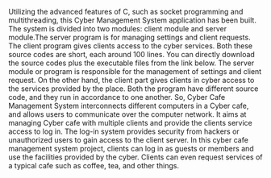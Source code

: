 Utilizing the advanced features of C, such as socket programming and multithreading, this Cyber Management System application has been built.
The system is divided into two modules: client module and server module.The server program is for managing settings and client requests. The client program 
gives clients access to the cyber services. Both these source codes are short, each around 100 lines.
You can directly download the source codes plus the executable files from the link below.
The server module or program is responsible for the management of settings and client request.
On the other hand, the client part gives clients in cyber access to the services provided by the place.
Both the program have different source code, and they run in accordance to one another.
So, Cyber Cafe Management System interconnects different computers in a Cyber cafe, and allows users to communicate over the computer network.
It aims at managing Cyber cafe with multiple clients and provide the clients service access to log in.
The log-in system provides security from hackers or unauthorized users to gain access to the client server.
In this cyber cafe management system project, clients can log in as guests or members and use the facilities provided by the  cyber.
Clients can even request services of a typical cafe such as coffee, tea, and other things.
